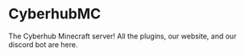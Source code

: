 # CyberhubMC
The Cyberhub Minecraft server! All the plugins, our website, and our discord bot are here.

